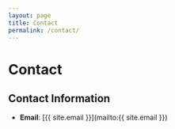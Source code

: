 ```yaml
---
layout: page
title: Contact
permalink: /contact/
---
```


# Contact

## Contact Information

- **Email**: [{{ site.email }}](mailto:{{ site.email }}) 